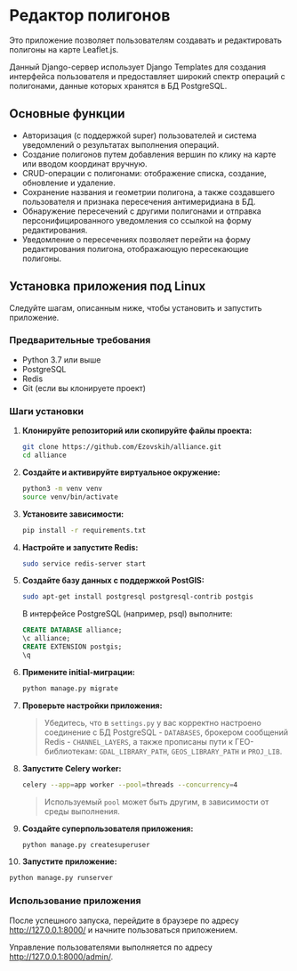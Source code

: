 # Редактор полигонов

Это приложение позволяет пользователям создавать и редактировать полигоны на карте Leaflet.js.

Данный Django-сервер использует Django Templates для создания интерфейса пользователя и предоставляет широкий спектр операций с полигонами, данные которых хранятся в БД PostgreSQL.

## Основные функции
- Авторизация (с поддержкой super) пользователей и система уведомлений о результатах выполнения операций.
- Создание полигонов путем добавления вершин по клику на карте или вводом координат вручную.
- CRUD-операции с полигонами: отображение списка, создание, обновление и удаление.
- Сохранение названия и геометрии полигона, а также создавшего пользователя и признака пересечения антимеридиана в БД.
- Обнаружение пересечений с другими полигонами и отправка персонифицированного уведомления со ссылкой на форму редактирования.
- Уведомление о пересечениях позволяет перейти на форму редактирования полигона, отображающую пересекающие полигоны.

## Установка приложения под Linux
Следуйте шагам, описанным ниже, чтобы установить и запустить приложение.

### Предварительные требования
- Python 3.7 или выше
- PostgreSQL
- Redis
- Git (если вы клонируете проект)

### Шаги установки
1. **Клонируйте репозиторий или скопируйте файлы проекта:**
   ```bash
   git clone https://github.com/Ezovskih/alliance.git
   cd alliance
   ```

2. **Создайте и активируйте виртуальное окружение:**
   ```bash
   python3 -m venv venv
   source venv/bin/activate
   ```

3. **Установите зависимости:**
   ```bash
   pip install -r requirements.txt
   ```

4. **Настройте и запустите Redis:**
   ```bash
   sudo service redis-server start
   ```

5. **Создайте базу данных с поддержкой PostGIS:**
   ```bash
   sudo apt-get install postgresql postgresql-contrib postgis
   ```
   В интерфейсе PostgreSQL (например, psql) выполните:
   ```sql
   CREATE DATABASE alliance;
   \c alliance;
   CREATE EXTENSION postgis;
   \q
   ```

6. **Примените initial-миграции:**
   ```bash
   python manage.py migrate
   ```

7. **Проверьте настройки приложения:**
   > Убедитесь, что в `settings.py` у вас корректно настроено соединение с БД PostgreSQL - `DATABASES`, брокером сообщений Redis - `CHANNEL_LAYERS`, а также прописаны пути к ГЕО-библиотекам: `GDAL_LIBRARY_PATH`, `GEOS_LIBRARY_PATH` и `PROJ_LIB`.

8. **Запустите Celery worker:**
   ```bash
   celery --app=app worker --pool=threads --concurrency=4
   ```
   > Используемый `pool` может быть другим, в зависимости от среды выполнения.

9. **Создайте суперпользователя приложения:**
   ```bash
   python manage.py createsuperuser
   ```

10. **Запустите приложение:**
   ```bash
   python manage.py runserver
   ```

### Использование приложения
После успешного запуска, перейдите в браузере по адресу http://127.0.0.1:8000/ и начните пользоваться приложением.

Управление пользователями выполняется по адресу http://127.0.0.1:8000/admin/.

